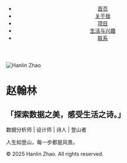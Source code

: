 <!DOCTYPE html>
<html lang="zh-CN">
<head>
    <meta charset="UTF-8">
    <meta name="viewport" content="width=device-width, initial-scale=1.0">
    <title>Hanlin Zhao - 个人网站</title>
    <link href="https://fonts.googleapis.com/css2?family=Noto+Sans+SC:wght@400;700&display=swap" rel="stylesheet">
    <link rel="stylesheet" href="style.css">
</head>
<body>
    <header>
        <nav>
            <ul>
                <li><a href="index.html">首页</a></li>
                <li><a href="about.html">关于我</a></li>
                <li><a href="projects.html">项目</a></li>
                <li><a href="life-hobbies.html">生活与兴趣</a></li>
                <li><a href="contact.html">联系</a></li>
            </ul>
        </nav>
    </header>
    <div class="profile">
        <img src="hanlin_black_white.jpg" alt="Hanlin Zhao" class="profile-photo">
        <h1 class="name">赵翰林</h1>
    </div>
    <main>
        <section class="intro">
            <h2>「探索数据之美，感受生活之诗。」</h2>
            <p>数据分析师 | 设计师 | 诗人 | 登山者</p>
        </section>
        <section class="quote">
            <p id="dynamic-quote">人生如登山，每一步都是风景。</p>
        </section>
    </main>
    <footer>
        <p>© 2025 Hanlin Zhao. All rights reserved.</p>
    </footer>
    <script>
        const quotes = [
            "人生如登山，每一步都是风景。",
            "数据是冰冷的，洞察才有温度。",
            "越过险峰，才能见到最美的日出。",
            "代码如诗，简洁才是美。"
        ];
        function changeQuote() {
            const quoteElement = document.getElementById("dynamic-quote");
            quoteElement.style.opacity = 0;
            setTimeout(() => {
                const randomIndex = Math.floor(Math.random() * quotes.length);
                quoteElement.textContent = quotes[randomIndex];
                quoteElement.style.opacity = 1;
            }, 500);
        }
        setInterval(changeQuote, 5000);
    </script>
</body>
</html>

